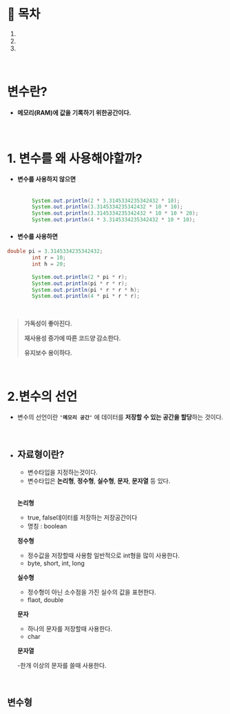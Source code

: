 # 🔖 목차

1.
2.
3.

<br/>

# 변수란?

- #### 메모리(RAM)에 값을 기록하기 위한공간이다.

<br/>

# 1. 변수를 왜 사용해야할까?

- #### 변수를 사용하지 않으면

```java
  
		System.out.println(2 * 3.3145334235342432 * 10);
		System.out.println(3.3145334235342432 * 10 * 10);
		System.out.println(3.3145334235342432 * 10 * 10 * 20);
		System.out.println(4 * 3.3145334235342432 * 10 * 10);
```

- #### 변수를 사용하면

```java
double pi = 3.3145334235342432;
		int r = 10;
		int h = 20;
		
		System.out.println(2 * pi * r);
		System.out.println(pi * r * r);
		System.out.println(pi * r * r * h);
		System.out.println(4 * pi * r * r);
```
<br>
 
 > **가독성이 좋아진다.**
 > 
 > **재사용성 증가에 따른 코드양 감소한다.**
 > 
 > **유지보수 용이하다.**

<br/>

# 2.변수의 선언

- 변수의 선언이란 <code><strong>'메모리 공간'</strong></code> 에 데이터를 **저장할 수 있는 공간을 할당**하는 것이다.

<br/>

- ## 자료형이란?

	- 변수타입을 지정하는것이다.
	- 변수타입은 **논리형**, **정수형**, **실수형**, **문자**, **문자열** 등 있다.<br><br>

			
	**논리형**	
	- true, false데이터를 저장하는 저장공간이다
	- 명칭 : boolean

	**정수형**

	- 정수값을 저장할때 사용함 일반적으로 int형을 많이 사용한다.
	- byte, short, int, long

	**실수형**

	- 정수형이 아닌 소수점을 가진 실수의 값을 표현한다.
	- flaot, double

	**문자**
	
	- 하나의 문자를 저장할때 사용한다.
	- char

	**문자열**
	
	-한개 이상의 문자를 쓸때 사용한다.
	
		
		
<br/>

## 변수형
		
	

		
		
	
		

		
	


          
   
